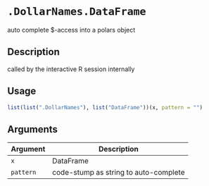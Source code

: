 # `.DollarNames.DataFrame`

auto complete $-access into a polars object


## Description

called by the interactive R session internally


## Usage

```r
list(list(".DollarNames"), list("DataFrame"))(x, pattern = "")
```


## Arguments

Argument      |Description
------------- |----------------
`x`     |     DataFrame
`pattern`     |     code-stump as string to auto-complete


